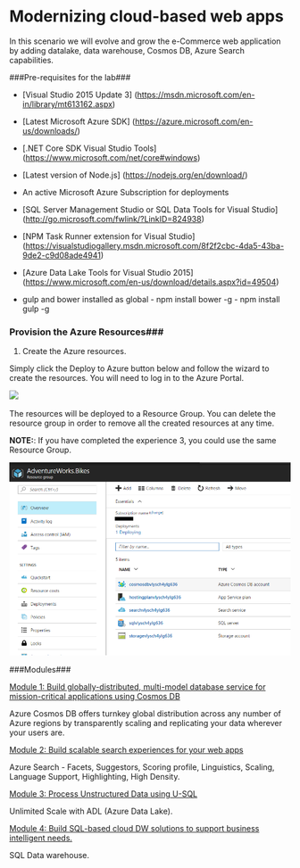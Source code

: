 # Modernizing cloud-based web apps

In this scenario we will evolve and grow the e-Commerce web application by adding datalake, data warehouse, Cosmos DB, 
Azure Search capabilities.

###Pre-requisites for the lab###

-   [Visual Studio 2015 Update 3] (https://msdn.microsoft.com/en-in/library/mt613162.aspx)

-   [Latest Microsoft Azure SDK] (https://azure.microsoft.com/en-us/downloads/)

-   [.NET Core SDK Visual Studio Tools] (https://www.microsoft.com/net/core#windows)

-   [Latest version of Node.js] (https://nodejs.org/en/download/)

-   An active Microsoft Azure Subscription for deployments

-  [SQL Server Management Studio or SQL Data Tools for Visual Studio] (http://go.microsoft.com/fwlink/?LinkID=824938)

-   [NPM Task Runner extension for Visual Studio] (https://visualstudiogallery.msdn.microsoft.com/8f2f2cbc-4da5-43ba-9de2-c9d08ade4941)

-   [Azure Data Lake Tools for Visual Studio 2015] (https://www.microsoft.com/en-us/download/details.aspx?id=49504)

-   gulp and bower installed as global 
        - npm install bower -g
        - npm install gulp -g

### Provision the Azure Resources###

1. Create the Azure resources.
    
  Simply click the Deploy to Azure button below and follow the wizard to create the resources. You will need to log in to the Azure Portal.
                                                                       
  <a href="https://portal.azure.com/#create/Microsoft.Template/uri/https%3A%2F%2Fraw.githubusercontent.com%2Fibonilm%2Ftemplates%2Fmaster%2Ftemplatedata.json" target="_blank">
    <img src="http://azuredeploy.net/deploybutton.png"/>
  </a>

  The resources will be deployed to a Resource Group. You can delete the resource group in order to remove all the created resources at any time.
  
  **NOTE:**: If you have completed the experience 3, you could use the same Resource Group.

  ![](img/rg.png)

###Modules###

<a href="./story_a_cosmosdb/Intro.md">Module 1: Build globally-distributed, multi-model database service for mission-critical applications using Cosmos DB</a>
    
  Azure Cosmos DB offers turnkey global distribution across any number of Azure regions by transparently scaling and replicating your data wherever your users are.

<a href="./story_b_azureseach/Intro.md">Module 2: Build scalable search experiences for your web apps</a>
    
  Azure Search - Facets, Suggestors, Scoring profile, Linguistics, Scaling, Language Support, Highlighting, High Density.

<a href="./story_c_usql/Intro.md">Module 3: Process Unstructured Data using U-SQL</a>
    
  Unlimited Scale with ADL (Azure Data Lake).

<a href="./story_d_azuredw/Intro.md">Module 4: Build SQL-based cloud DW solutions to support business intelligent needs.</a>
    
  SQL Data warehouse.


